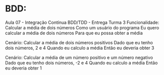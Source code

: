 # BDD:
Aula 07 - Integração Contínua BDD/TDD - Entrega Turma 3
Funcionalidade: Calcular a média de dois números
  Como um usuário do programa
  Eu quero calcular a média de dois números
  Para que eu possa obter a média

  Cenário: Calcular a média de dois números positivos
    Dado que eu tenho dois números, 2 e 4
    Quando eu calculo a média
    Então eu deveria obter 3

  Cenário: Calcular a média de um número positivo e um número negativo
    Dado que eu tenho dois números, -2 e 4
    Quando eu calculo a média
    Então eu deveria obter 1

